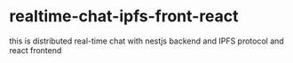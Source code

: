 # realtime-chat-ipfs-front-react
this is distributed real-time chat with nestjs backend and IPFS protocol and react frontend
